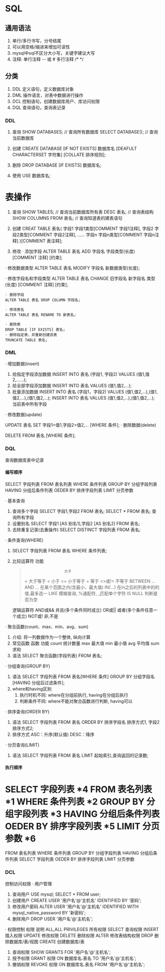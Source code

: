 # SQL

## 通用语法 ##

1. 单行/多行书写，分号结尾
2. 可以用空格/缩进来增加可读性
3. mysql中sql不区分大小写，关键字建议大写
4. 注释: 单行注释 -- 或 # 
    多行注释 /* */

## 分类 ##

1. DDL 定义语句，定义数据库对象
2. DML 操作语言，对表中数据进行操作
3. DCL 控制语句，创建数据库用户、库访问权限
4. DQL 查询语句，查询表记录

### DDL ###

1. 查询
    SHOW DATABASES; // 查询所有数据库
    SELECT DATABASE(); // 查询当前数据库

2. 创建
   CREATE DATABASE [IF NOT EXISTS] 数据库名 [DEAFULT CHARACTERSET 字符集] [COLLATE 排序规则];

3. 删除
   DROP DATABASE [IF EXISTS] 数据库名;
4. 使用
   USE 数据库名;

# 表操作 #

1. 查询
    SHOW TABLES; // 查询当前数据库所有表
    DESC 表名; // 查询表结构
    SHOW COLUMNS FROM 表名; // 查询知道表的建表语句

2. 创建
   CREAT TABLE 表名(
        字段1 字段1类型[COMMENT 字段1注释],
        字段2 字段2类型[COMMENT 字段2注释],
        ……
        字段n 字段n类型[COMMENT 字段n注释]
   )[COMMENT 表注释];
<!-- mysql> create table user(
    -> id int comment '编号',
    -> name varchar(50) comment '姓名',
    -> age int comment '年龄',
    -> gender varchar(1) comment '性别'
    -> ) comment '用户表'; -->
3. 修改
   · 添加字段
    ALTER TABLE 表名 ADD 字段名 字段类型(长度) [COMMENT 注释] [约束];
<!-- alter table employee nickname varchar(20) comment '昵称'; -->

   · 修改数据类型
    ALTER TABLE 表名 MODIFY 字段名 新数据类型(长度);

   · 修改字段名和字段类型
   ALTER TABLE 表名 CHANGE 旧字段名 新字段名 类型(长度) [COMMENT 注释] [约束];
<!-- alter table employee change nickname username varchar(30) comment '用户名'; -->

    · 删除字段
    ALTER TABLE 表名 DROP COLUMN 字段名;
<!-- alter table employee drop username; -->

    · 修改表名
    ALTER TABLE 表名 RENAME TO 新表名;
<!-- alter table employee rename to emp; -->

    · 删除表
    DROP TABLE [IF EXISTS] 表名;
    · 删除指定表，并重新创建该表
    TRUNCATE TABLE 表名;

### DML ###

· 增加数据(insert)
1. 给指定字段添加数据
   INSERT INTO 表名 (字段1, 字段2) VALUES (值1,值2,……);
2. 给全部字段添加数据
   INSERT INTO 表名 VALUES (值1,值2,…);
3. 批量添加数据
   INSERT INTO 表名 (字段1，字段2) VALUES (值1,值2,…),(值1,值2,…),(值1,值2,…);
   INSERT INTO 表名 VALUES (值1,值2,…),(值1,值2,…); 当前表中所有字段
   <!-- 字符串和日期型应该包含在引号内,插入数据大小应该在字段的规定范围内 -->

· 修改数据(update)
<!-- 修改条件可以没有,如果没有则修改整张表的所有数据 -->
   UPDATE 表名 SET 字段1=值1,字段2=值2,… [WHERE 条件]; 
· 删除数据(delete)
<!-- 条件可以没有,如果没有则删除整张表的所有数据 -->
<!-- DELETe语句不能删除某一字段的值(可以用Update) -->
   DELETE FROM 表名 [WHERE 条件];

### DQL ###
查询数据库表中记录
#### 编写顺序
SELECT
    字段列表
FROM
    表名列表
WHERE
    条件列表
GROUP BY
    分组字段列表
HAVING
    分组后条件列表
OEDER BY
    排序字段列表
LIMIT
    分页参数

· 基本查询
1. 查询多个字段
   SELECT 字段1,字段2 FROM 表名;
   SELECT * FROM 表名; 查询所有字段
2. 设置别名
   SELECT 字段1 [AS 别名1],字段2 [AS 别名2] FROM 表名;
3. 去除重复记录(去重操作)
   SELECT DISTINCT 字段列表 FROM 表名;
   
· 条件查询(WHERE)
1. SELECT 字段列表 FROM 表名 WHERE 条件列表;
2. 比较运算符               功能
    >                       大于
    >=                      大于等于
    <                       小于
    <=                      小于等于
    =                       等于
    <>或!=                  不等于
    BETWEEN ... AND ...     在某个范围之内(含最小、最大值)
    IN(...)                 在in之后的列表中的的值,最多选一
    LIKE                    模糊查询, %通配符, _匹配单个字符
    IS NULL                 判断是否为空

    逻辑运算符
    AND或&&                 并且(多个条件同时成立)
    OR或||                  或者(多个条件任意一个成立)
    NOT或!                  非,不是

· 聚合函数(count、max、min、avg、sum)
1. 介绍: 将一列数据作为一个整体, 纵向计算
2. 常见函数
   函数     功能
   count    统计数量
   max      最大值
   min      最小值
   avg      平均值
   sum      求和
3. 语法
   SELECT 聚合函数(字段列表) FROM 表名;
   <!-- 所有null值不计入计算 -->

· 分组查询(GROUP BY)
1. 语法
   SELECT 字段列表 FROM 表名[WHERE 条件] GROUP BY 分组字段名 [HAVING 分组后过滤条件];
2. where和having区别
   1. 执行时机不同: where在分组前执行, having在分组后执行
   2. 判断条件不同: where不能对聚合函数进行判断, having可以
   
· 排序查询(ORDER BY)
1. 语法
   SELECT 字段列表 FROM 表名 ORDER BY 排序字段名 排序方式1, 字段2 排序方式2;
2. 排序方式
   ASC：升序(默认值)
   DESC：降序
   <!-- 如果是多字段排序，当第一个字段相同时，才会根据第二字段进行排序 -->

· 分页查询(LIMIT)
1. 语法
   SELECT 字段列表 FROM 表名 LIMIT 起始索引,查询返回的记录数;
   <!-- 其实索引从0开始, 起始索引 = (查询页码 - 1) * 每页显示记录数;
   分页查询是数据库方言, 不同数据库员不同实现, MySQL实现方式是 limit;
   如果查询的是第一页数据,其实索引可以忽略, 直接简写为limit 10。 -->

#### 执行顺序
SELECT
   字段列表         *4
FROM
   表名列表         *1
WHERE
   条件列表         *2
GROUP BY
   分组字段列表     *3
HAVING
   分组后条件列表
OEDER BY
   排序字段列表     *5
LIMIT
   分页参数         *6
===========================
FROM
   表名列表
WHERE
   条件列表
GROUP BY
   分组字段列表
HAVING
   分组后条件列表
SELECT
   字段列表
OEDER BY
   排序字段列表
LIMIT
   分页参数

### DCL ###
控制访问权限
· 用户管理
1. 查询用户
   USE mysql;
   SELECT * FROM user;
2. 创建用户
   CREATE USER '用户名'@'主机名' IDENTIFIED BY '密码';
3. 修改用户密码
   ALTER USER '用户名'@'主机名' IDENTIFIED WITH mysql_native_password BY '新密码';
4. 删除用户
   DROP USER '用户名'@'主机名';
<!-- 主机名可以用 % 通配 -->

· 权限控制
   权限                    说明
   ALL,ALL PRIVILEGES    所有权限
   SELECT                查询权限
   INSERT                插入权限
   UPDATE                修改权限
   DELETE                删除权限
   ALTER                 修改表结构权限
   DROP                  删除数据库/表/视图
   CREATE                创建数据库/表

1. 查询权限
   SHOW GRANTS FOR '用户名'@'主机名';
2. 授予权限
   GRANT 权限 ON 数据库名.表名 TO '用户名'@'主机名';
            <!-- *.* 表示所有数据库和表 -->
3. 撤销权限
   REVOKE 权限 ON 数据库名.表名 FROM '用户名'@'主机名';